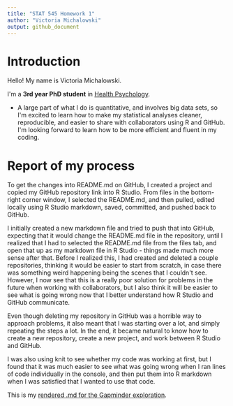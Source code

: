 ```yaml
---
title: "STAT 545 Homework 1"
author: "Victoria Michalowski"
output: github_document
---
```


# Introduction

Hello! My name is Victoria Michalowski.

I'm a **3rd year PhD student** in [Health Psychology](http://psych.ubc.ca/research/health/).

- A large part of what I do is quantitative, and involves big data sets, so I'm excited to learn how to make my statistical analyses cleaner, reproducible, and easier to share with collaborators using R and GitHub. I'm looking forward to learn how to be more efficient and fluent in my coding.


# Report of my process

To get the changes into README.md on GitHub, I created a project and copied my GitHub repository link into R Studio. From files in the bottom-right corner window, I selected the README.md, and then pulled, edited locally using R Studio markdown, saved, committed, and pushed back to GitHub.

I initially created a new markdown file and tried to push that into GitHub, expecting that it would change the README.md file in the repository, until I realized that I had to selected the README.md file from the files tab, and open that up as my markdown file in R Studio - things made much more sense after that. Before I realized this, I had created and deleted a couple repositories, thinking it would be easier to start from scratch, in case there was something weird happening being the scenes that I couldn't see. However, I now see that this is a really poor solution for problems in the future when working with collaborators, but I also think it will be easier to see what is going wrong now that I better understand how R Studio and GitHub communicate.

Even though deleting my repository in GitHub was a horrible way to approach problems, it also meant that I was starting over a lot, and simply repeating the steps a lot. In the end, it became natural to know how to create a new repository, create a new project, and work between R Studio and GitHub.

I was also using knit to see whether my code was working at first, but I found that it was much easier to see what was going wrong when I ran lines of code individually in the console, and then put them into R markdown when I was satisfied that I wanted to use that code.

This is my [rendered .md for the Gapminder exploration](https://github.com/vmichalowski/STAT545-hw-Michalowski-Victoria/blob/master/hw01%20-%20repo%2C%20readme.md%2C%20r%20markdown/Gapminder_Data_Exploration.md).


